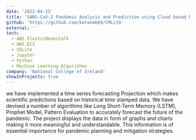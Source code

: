 ```yaml
---
date: '2022-04-15'
title: 'SARS-CoV-2 Pandemic Analysis and Prediction using Cloud based Machine Learning Models'
github: 'https://github.com/ketanmb69/CMLc19'
external: ''
tech:
  - AWS ElasticBeanstalk
  - AWS EC2
  - SQLite
  - Jupyter
  - Python
  - Machine Learning Algorithms
company: 'National College of Ireland'
showInProjects: true
---
```


we have implemented a time series forecasting Projection which makes scientific predictions based on historical time stamped data. We have devised a number of algorithms like Long Short-Term Memory (LSTM), Prophet Model, Pattern Evaluation to accurately forecast the future of the pandemic. The project displays the data in form of graphs and charts making it more meaningful and understandable. This information is of essential importance for pandemic planning and mitigation strategies.